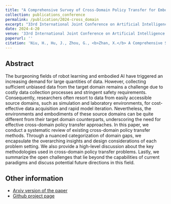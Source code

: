 ```yaml
---
title: "A Comprehensive Survey of Cross-Domain Policy Transfer for Embodied Agents"
collection: publications_conference
permalink: /publication/2024-cross_domain
excerpt: "33rd International Joint Conference on Artificial Intelligence (IJCAI 2024)."
date: 2024-4-20
venue: '33rd International Joint Conference on Artificial Intelligence (IJCAI 2024)'
paperurl: ''
citation: 'Niu, H., Hu, J., Zhou, G., <b>Zhan, X.</b> A Comprehensive Survey of Cross-Domain Policy Transfer for Embodied Agents. In the <i>33st International Joint Conference on Artificial Intelligence (IJCAI 2024) <b>(oral)</b></i>.'
---
```


Abstract
---
The burgeoning fields of robot learning and embodied AI have triggered an increasing demand for large quantities of data. However, collecting sufficient unbiased data from the target domain remains a challenge due to costly data collection processes and stringent safety requirements. Consequently, researchers often resort to data from easily accessible source domains, such as simulation and laboratory environments, for cost-effective data acquisition and rapid model iteration. Nevertheless, the environments and embodiments of these source domains can be quite different from their target domain counterparts, underscoring the need for effective cross-domain policy transfer approaches. In this paper, we conduct a systematic review of existing cross-domain policy transfer methods. Through a nuanced categorization of domain gaps, we encapsulate the overarching insights and design considerations of each problem setting. We also provide a high-level discussion about the key methodologies used in cross-domain policy transfer problems. Lastly, we summarize the open challenges that lie beyond the capabilities of current paradigms and discuss potential future directions in this field.

Other information
---
* [Arxiv version of the paper](https://arxiv.org/abs/2402.04580)
* [Github project page](https://github.com/t6-thu/awesome-cross-domain-policy-transfer-for-embodied-agents)